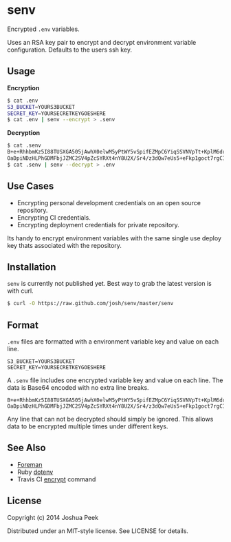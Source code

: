 # senv

Encrypted `.env` variables.

Uses an RSA key pair to encrypt and decrypt environment variable configuration. Defaults to the users ssh key.

## Usage

**Encryption**

``` sh
$ cat .env
S3_BUCKET=YOURS3BUCKET
SECRET_KEY=YOURSECRETKEYGOESHERE
$ cat .env | senv --encrypt > .senv
```

**Decryption**

``` sh
$ cat .senv
B+e+RhhbmKz5I88TUSXGA505jAwhX0elwM5yPtWY5vSpifEZMpC6YiqSSVNVpTt+KplM6drF4nYJMlbCXsjs2Xq/9rr2xxKH9nsF30qWpWUb2E5RCsoDKhR8AJZbIDnNFOpzNmt3DhOevMNgBBGu5Mgz/ZyCwOe1QIUyTSYXSkqZeB1H4GU1yS6A74bEBA6dncT/dRmSC0kp+s7LztU0R24uX9+LNSHan1e0kbmJ+xwyGkeVhfAIFBSP5+Pb8QJiqcI0p6qwhKIx8Fu5X3oTwX1Ar8KeghCONudSuwAvKOPgGVplWWX9Zu+WEtPLz2EdzKWPw8yhJO+Ltj6GC26+IA==
OaDpiNDzHLPhGDMFbjJZMC2SV4pZcSYRXt4nY8U2X/Sr4/z3dQw7eUs5+eFkp1goct7rgCIderuUiRWWwzmfV9n62hquOzpoK1aze0lQLJYddSDzPiAOFVv8nzdArxRaWn8t1bYYdTOcFun30sRdttouZ6ACZQUYKXYsLPjzLN2QJYNUPZ93v/lm67vYWxbfPbv8tbVRwY6AcvOsqSINxC55xJjWAbbsm9VJft5uToq1lwvOLPkGcyYvgIXfmH9uzYZ3g68UxmcoMkW/Uh1eo57LEDfHl0c6qz0BKew+6jGx2bWoMCy/L7uQE6P8O33wMpGbi/qzDOrxRBr4yl9H8g==
$ cat .senv | senv --decrypt > .env
```


## Use Cases

* Encrypting personal development credentials on an open source repository.
* Encrypting CI credentials.
* Encrypting deployment credentials for private repository.

Its handy to encrypt environment variables with the same single use deploy key thats associated with the repository.


## Installation

`senv` is currently not published yet. Best way to grab the latest version is with curl.

``` sh
$ curl -O https://raw.github.com/josh/senv/master/senv
```


## Format

`.env` files are formatted with a environment variable key and value on each line.

```
S3_BUCKET=YOURS3BUCKET
SECRET_KEY=YOURSECRETKEYGOESHERE
```

A `.senv` file includes one encrypted variable key and value on each line. The data is Base64 encoded with no extra line breaks.

```
B+e+RhhbmKz5I88TUSXGA505jAwhX0elwM5yPtWY5vSpifEZMpC6YiqSSVNVpTt+KplM6drF4nYJMlbCXsjs2Xq/9rr2xxKH9nsF30qWpWUb2E5RCsoDKhR8AJZbIDnNFOpzNmt3DhOevMNgBBGu5Mgz/ZyCwOe1QIUyTSYXSkqZeB1H4GU1yS6A74bEBA6dncT/dRmSC0kp+s7LztU0R24uX9+LNSHan1e0kbmJ+xwyGkeVhfAIFBSP5+Pb8QJiqcI0p6qwhKIx8Fu5X3oTwX1Ar8KeghCONudSuwAvKOPgGVplWWX9Zu+WEtPLz2EdzKWPw8yhJO+Ltj6GC26+IA==
OaDpiNDzHLPhGDMFbjJZMC2SV4pZcSYRXt4nY8U2X/Sr4/z3dQw7eUs5+eFkp1goct7rgCIderuUiRWWwzmfV9n62hquOzpoK1aze0lQLJYddSDzPiAOFVv8nzdArxRaWn8t1bYYdTOcFun30sRdttouZ6ACZQUYKXYsLPjzLN2QJYNUPZ93v/lm67vYWxbfPbv8tbVRwY6AcvOsqSINxC55xJjWAbbsm9VJft5uToq1lwvOLPkGcyYvgIXfmH9uzYZ3g68UxmcoMkW/Uh1eo57LEDfHl0c6qz0BKew+6jGx2bWoMCy/L7uQE6P8O33wMpGbi/qzDOrxRBr4yl9H8g==
```

Any line that can not be decrypted should simply be ignored. This allows data to be encrypted multiple times under different keys.


## See Also

* [Foreman](https://github.com/ddollar/foreman)
* Ruby [dotenv](https://github.com/bkeepers/dotenv)
* Travis CI [encrypt](https://github.com/travis-ci/travis#encrypt) command


## License

Copyright (c) 2014 Joshua Peek

Distributed under an MIT-style license. See LICENSE for details.
